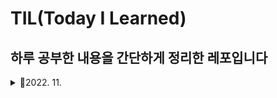 # TIL(Today I Learned)

## 하루 공부한 내용을 간단하게 정리한 레포입니다

<details>
<summary>📅2022. 11.</summary>
<div markdown="1">

- [TIL 2022.11.6.(일)](https://github.com/fatherLeon/TIL/blob/main/2022.11/TIL%202022.11.6.(일).md)
- [TIL 2022.11.7.(월)](https://github.com/fatherLeon/TIL/blob/main/2022.11/TIL%202022.11.7.(월).md)
- [TIL 2022.11.8.(화)](https://github.com/fatherLeon/TIL/blob/main/2022.11/TIL%202022.11.8.(화).md)
- [TIL 2022.11.9.(수)](https://github.com/fatherLeon/TIL/blob/main/2022.11/TIL%202022.11.9.(수).md)
- [TIL 2022.11.11.(금)](https://github.com/fatherLeon/TIL/blob/main/2022.11/TIL%202022.11.11.(금).md)
- [TIL 2022.11.13.(일)](https://github.com/fatherLeon/TIL/blob/main/2022.11/TIL%202022.11.13.(일).md)
- [TIL 2022.11.14.(월)](https://github.com/fatherLeon/TIL/blob/main/2022.11/TIL%202022.11.14.(월).md)
- [TIL 2022.11.16.(수)](https://github.com/fatherLeon/TIL/blob/main/2022.11/TIL%202022.11.16.(수).md)
- [TIL 2022.11.17.(목)](https://github.com/fatherLeon/TIL/blob/main/2022.11/TIL%202022.11.17.(목).md)

</div>
</details>
